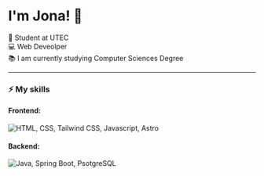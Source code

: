 # I'm Jona! 👋

💼 Student at UTEC<br>
💻 Web Deveolper <br>
📚 I am currently studying Computer Sciences Degree<br>

---
### ⚡ **My skills**

#### Frontend:

![HTML, CSS, Tailwind CSS, Javascript, Astro](https://skillicons.dev/icons?i=html,css,tailwind,js,astro)

#### Backend:
![Java, Spring Boot, PsotgreSQL](https://skillicons.dev/icons?i=java,spring,postgres)
